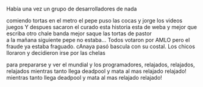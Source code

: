 Había una vez
un grupo de desarrolladores de nada

 comiendo tortas en el metro
el pepe puso las cocas
y jorge los videos juegos
Y despues sacaron el curado
esta historia esta de weba y mejor que escriba otro
 chale banda mejor saque las tortas de pastor  
a la mañana siguiente pepe no estaba...
Todos votaron por AMLO
pero el fraude ya estaba fraguado. cAnaya pasó bascula con su costal. Los chicos lloraron y decidieron irse por las chelas


para prepararse y ver el mundial
y los programadores, relajados, relajados, relajados
 mientras tanto llega deadpool y mata al mas relajado relajado!
 mientras tanto llega deadpool y mata al mas relajado relajado!
